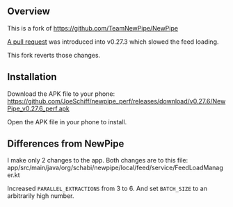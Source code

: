 ## Overview

This is a fork of https://github.com/TeamNewPipe/NewPipe

[A pull request](https://github.com/TeamNewPipe/NewPipe/pull/11743/commits) was introduced into v0.27.3 which slowed the feed loading. 

This fork reverts those changes. 


## Installation

Download the APK file to your phone:
https://github.com/JoeSchiff/newpipe_perf/releases/download/v0.27.6/NewPipe_v0.27.6_perf.apk

Open the APK file in your phone to install.

## Differences from NewPipe

I make only 2 changes to the app. Both changes are to this file:
app/src/main/java/org/schabi/newpipe/local/feed/service/FeedLoadManager.kt

Increased `PARALLEL_EXTRACTIONS` from 3 to 6.
And set `BATCH_SIZE` to an arbitrarily high number.



